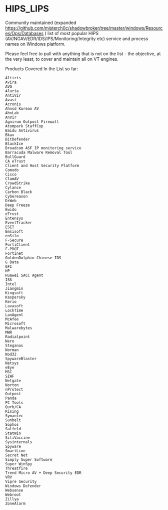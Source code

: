 # HIPS_LIPS

Community maintained (expanded https://github.com/misterch0c/shadowbroker/tree/master/windows/Resources/Ops/Databases ) list of most popular HIPS (AV/NGAV/EDR/IDS/IPS/Monitoring/Integrity etc) service and process names on Windows platform.

Please feel free to pull with anything that is not on the list - the objective, at the very least, to cover and maintain all on VT engines.

Products Covered In the List so far: 
```
Altiris
Avira
AVG
Aluria
AntiVir
Avast
Acronis
Ahnsd Korean AV
AhnLab
AnVir
Agnirum Outpost Firewall
Atompark StaffCop
Baidu Antivirus
Bkav
BitDefender
BlackIce
Broadcom ASF IP monitoring service
Barracuda Malware Removal Tool
BullGuard
CA eTrust
Client and Host Security Platform
Comodo
Cisco
ClamAV
CrowdStrike
Cylance
Carbon Black
Cybereason
DrWeb
Deep Freeze
Ewido
eTrust
Entensys
EventTracker
ESET
Emsisoft
enSilo
F-Secure
FortiClient
F-PROT
Fortinet
GoldenDolphin Chinese IDS
G Data
GFI
HP
Huawei SACC Agent
ISS
Intel
Jiangmin
Kingsoft
Kaspersky
Kerio
Lavasoft
LockTime
LanAgent
McAfee
Microsoft
Malwarebytes
MWR
Radialpoint
Nero
Steganos
Norman
Nod32
SpywareBlaster
Netsys
eEye
MSC
SIWF
Netgate
Norton
nProtect
Outpost
Panda
PC Tools
Qurb/CA
Rising
Symantec
Sunbelt
Sophos
Salfeld
StatWin
SiliVaccine
Sysinternals
Spyware
SmartLine
Secret Net
Simply Super Software
Super WinSpy
Threatfire
Trend Micro AV + Deep Security EDR
VRV
Vipre Security
Windows Defender
Websense
Webroot
Zillya
ZoneAlarm
```
